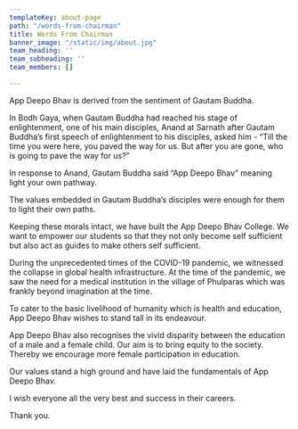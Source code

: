 ```yaml
---
templateKey: about-page
path: "/words-from-chairman"
title: Words From Chairman
banner_image: "/static/img/about.jpg"
team_heading: ''
team_subheading: ''
team_members: []

---
```

App Deepo Bhav is derived from the sentiment of Gautam Buddha. 

In Bodh Gaya, when Gautam Buddha had reached his stage of enlightenment, one of his main disciples, Anand at Sarnath after Gautam Buddha’s first speech of enlightenment to his disciples, asked him - “Till the time you were here, you paved the way for us. But after you are gone, who is going to pave the way for us?”

In response to Anand, Gautam Buddha said “App Deepo Bhav” meaning light your own pathway. 

The values embedded in Gautam Buddha’s disciples were enough for them to light their own paths. 

Keeping these morals intact, we have built the App Deepo Bhav College. We want to empower our students so that they not only become self sufficient but also act as guides to make others self sufficient. 

During the unprecedented times of the COVID-19 pandemic, we witnessed the collapse in global health infrastructure. At the time of the pandemic, we saw the need for a medical institution in the village of Phulparas which was frankly beyond imagination at the time. 

To cater to the basic livelihood of humanity which is health and education, App Deepo Bhav wishes to stand tall in its endeavour. 

App Deepo Bhav also recognises the vivid disparity between the education of a male and a female child. Our aim is to bring equity to the society. Thereby we encourage more female participation in education. 

Our values stand a high ground and have laid the fundamentals of App Deepo Bhav. 

I wish everyone all the very best and success in their careers. 

Thank you.